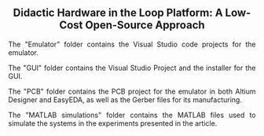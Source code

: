 <h2 align="center" style=>
Didactic Hardware in the Loop Platform: A Low-Cost Open-Source Approach
</h2>
<p class="margen" align="justify">
The "Emulator" folder contains the Visual Studio code projects for the emulator.
</p>
<p align="justify">
The "GUI" folder contains the Visual Studio Project and the installer for the GUI.
</p>
<p align="justify">
The "PCB" folder contains the PCB project for the emulator in both Altium Designer and EasyEDA, as well as the Gerber files for its manufacturing. 
</p>
<p align="justify">
The "MATLAB simulations" folder contains the MATLAB files used to simulate the systems in the experiments presented in the article. 
</p>
